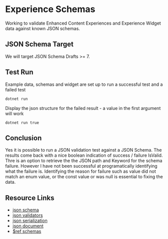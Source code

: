 # Experience Schemas
Working to validate Enhanced Content Experiences and Experience Widget data against known JSON schemas.

## JSON Schema Target
We will target JSON Schema Drafts >= 7.

## Test Run
Example data, schemas and widget are set up to run a successful test and a failed test
```
dotnet run
```
Display the json structure for the failed result - a value in the first argument will work
```
dotnet run true
```

## Conclusion
Yes it is possible to run a JSON validation test against a JSON Schema.  The results come back with a nice boolean indication of success / failure   IsValid.   Thre is an option to retrieve the the JSON path and Keyword for the schema failure.  However I have not been successful at programatically identifying what the failure is.  Identifying the reason for failure such as value did not match an enum value, or the const value or was null is essential to fixing the data.


## Resource Links
* [json schema](https://json-schema.org/)
* [json validators](https://json-schema.org/implementations.html#validator-dotnet)
* [json serialization](https://docs.microsoft.com/en-us/dotnet/standard/serialization/system-text-json-how-to?pivots=dotnet-5-0)
* [json document](https://docs.microsoft.com/en-us/dotnet/api/system.text.json.jsondocument?view=net-5.0)
* [$ref schemas](https://gregsdennis.github.io/json-everything/usage/schema-references.html?q=ref)

